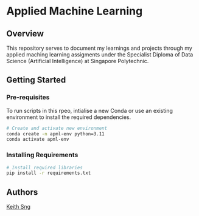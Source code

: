 # Applied Machine Learning

## Overview
This repository serves to document my learnings and projects through my applied maching learning assigments under the Specialist Diploma of Data Science (Artificial Intelligence) at Singapore Polytechnic.

## Getting Started
### Pre-requisites
To run scripts in this rpeo, intialise a new Conda or use an existing environment to install the required dependencies.

```bash
# Create and activate new environment
conda create -n apml-env python=3.11
conda activate apml-env
```

### Installing Requirements
```bash
# Install required libraries
pip install -r requirements.txt
```

## Authors
[Keith Sng](keith.sngth@gmail.com)